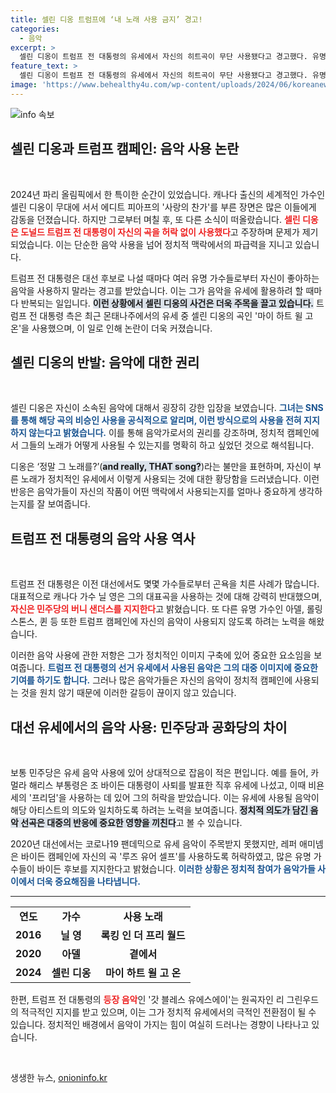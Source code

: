 ```yaml
---
title: 셀린 디옹 트럼프에 ‘내 노래 사용 금지’ 경고!
categories:
  - 음악
excerpt: >
  셀린 디옹이 트럼프 전 대통령의 유세에서 자신의 히트곡이 무단 사용됐다고 경고했다. 유명 가수들이 정치적 사용에 반대하는 가운데, 트럼프의 음악 선택이 또다시 논란을 일으키고 있다. 클릭하고 자세한 내용을 확인해 보세요!
feature_text: >
  셀린 디옹이 트럼프 전 대통령의 유세에서 자신의 히트곡이 무단 사용됐다고 경고했다. 유명 가수들이 정치적 사용에 반대하는 가운데, 트럼프의 음악 선택이 또다시 논란을 일으키고 있다. 클릭하고 자세한 내용을 확인해 보세요!
image: 'https://www.behealthy4u.com/wp-content/uploads/2024/06/koreanews.jpg'
---
```


<p><img src="https://www.behealthy4u.com/wp-content/uploads/2024/06/koreanews.jpg" alt="info 속보" /></p>

<h2 data-ke-size="size26">셀린 디옹과 트럼프 캠페인: 음악 사용 논란</h2>

<p data-ke-size="size16">&nbsp;</p>

<p data-ke-size="size16">2024년 파리 올림픽에서 한 특이한 순간이 있었습니다. 캐나다 출신의 세계적인 가수인 셀린 디옹이 무대에 서서 에디트 피아프의 '사랑의 찬가'를 부른 장면은 많은 이들에게 감동을 던졌습니다. 하지만 그로부터 며칠 후, 또 다른 소식이 떠올랐습니다. <b><span style="color: #ee2323;">셀린 디옹은 도널드 트럼프 전 대통령이 자신의 곡을 허락 없이 사용했다</span></b>고 주장하며 문제가 제기되었습니다. 이는 단순한 음악 사용을 넘어 정치적 맥락에서의 파급력을 지니고 있습니다.</p>

<p data-ke-size="size16">트럼프 전 대통령은 대선 후보로 나설 때마다 여러 유명 가수들로부터 자신이 좋아하는 음악을 사용하지 말라는 경고를 받았습니다. 이는 그가 음악을 유세에 활용하려 할 때마다 반복되는 일입니다. <b><span style="background-color: #21538527;">이런 상황에서 셀린 디옹의 사건은 더욱 주목을 끌고 있습니다.</span></b> 트럼프 전 대통령 측은 최근 몬태나주에서의 유세 중 셀린 디옹의 곡인 '마이 하트 윌 고 온'을 사용했으며, 이 일로 인해 논란이 더욱 커졌습니다. </p>

<h2 data-ke-size="size26">셀린 디옹의 반발: 음악에 대한 권리</h2>

<p data-ke-size="size16">&nbsp;</p>

<p data-ke-size="size16">셀린 디옹은 자신이 소속된 음악에 대해서 굉장히 강한 입장을 보였습니다. <b><span style="color: #1a5490;">그녀는 SNS를 통해 해당 곡의 비승인 사용을 공식적으로 알리며, 이런 방식으로의 사용을 전혀 지지하지 않는다고 밝혔습니다.</span></b> 이를 통해 음악가로서의 권리를 강조하며, 정치적 캠페인에서 그들의 노래가 어떻게 사용될 수 있는지를 명확히 하고 싶었던 것으로 해석됩니다.</p>

<p data-ke-size="size16">디옹은 ‘정말 그 노래를?’(<b><span style="background-color: #21538527;">and really, THAT song?</span></b>)라는 불만을 표현하며, 자신이 부른 노래가 정치적인 유세에서 이렇게 사용되는 것에 대한 황당함을 드러냈습니다. 이런 반응은 음악가들이 자신의 작품이 어떤 맥락에서 사용되는지를 얼마나 중요하게 생각하는지를 잘 보여줍니다.</p>

<h2 data-ke-size="size26">트럼프 전 대통령의 음악 사용 역사</h2>

<p data-ke-size="size16">&nbsp;</p>

<p data-ke-size="size16">트럼프 전 대통령은 이전 대선에서도 몇몇 가수들로부터 곤욕을 치른 사례가 많습니다. 대표적으로 캐나다 가수 닐 영은 그의 대표곡을 사용하는 것에 대해 강력히 반대했으며,<b><span style="color: #ee2323;">자신은 민주당의 버니 샌더스를 지지한다</span></b>고 밝혔습니다. 또 다른 유명 가수인 아델, 롤링스톤스, 퀸 등 또한 트럼프 캠페인에 자신의 음악이 사용되지 않도록 하려는 노력을 해왔습니다.</p>

<p data-ke-size="size16">이러한 음악 사용에 관한 저항은 그가 정치적인 이미지 구축에 있어 중요한 요소임을 보여줍니다. <b><span style="color: #1a5490;">트럼프 전 대통령의 선거 유세에서 사용된 음악은 그의 대중 이미지에 중요한 기여를 하기도 합니다.</span></b> 그러나 많은 음악가들은 자신의 음악이 정치적 캠페인에 사용되는 것을 원치 않기 때문에 이러한 갈등이 끊이지 않고 있습니다.</p>

<h2 data-ke-size="size26">대선 유세에서의 음악 사용: 민주당과 공화당의 차이</h2>

<p data-ke-size="size16">&nbsp;</p>

<p data-ke-size="size16">보통 민주당은 유세 음악 사용에 있어 상대적으로 잡음이 적은 편입니다. 예를 들어, 카멀라 해리스 부통령은 조 바이든 대통령이 사퇴를 발표한 직후 유세에 나섰고, 이때 비욘세의 '프리덤'을 사용하는 데 있어 그의 허락을 받았습니다. 이는 유세에 사용될 음악이 해당 아티스트의 의도와 일치하도록 하려는 노력을 보여줍니다. <b><span style="background-color: #21538527;">정치적 의도가 담긴 음악 선곡은 대중의 반응에 중요한 영향을 끼친다</span></b>고 볼 수 있습니다.</p>

<p data-ke-size="size16">2020년 대선에서는 코로나19 팬데믹으로 유세 음악이 주목받지 못했지만, 레퍼 애미넴은 바이든 캠페인에 자신의 곡 '루즈 유어 셀프'를 사용하도록 허락하였고, 많은 유명 가수들이 바이든 후보를 지지한다고 밝혔습니다. <b><span style="color: #1a5490;">이러한 상황은 정치적 참여가 음악가들 사이에서 더욱 중요해짐을 나타냅니다.</span></b></p>

<hr>

<table style="width: 100%;">
    <tr>
        <td style="text-align: center; height: 17px;"><b>연도</b></td>
        <td style="text-align: center; height: 17px;"><b>가수</b></td>
        <td style="text-align: center; height: 17px;"><b>사용 노래</b></td>
    </tr>
    <tr>
        <td style="text-align: center; height: 17px;"><b>2016</b></td>
        <td style="text-align: center; height: 17px;"><b>닐 영</b></td>
        <td style="text-align: center; height: 17px;"><b>록킹 인 더 프리 월드</b></td>
    </tr>
    <tr>
        <td style="text-align: center; height: 17px;"><b>2020</b></td>
        <td style="text-align: center; height: 17px;"><b>아델</b></td>
        <td style="text-align: center; height: 17px;"><b>곁에서</b></td>
    </tr>
    <tr>
        <td style="text-align: center; height: 17px;"><b>2024</b></td>
        <td style="text-align: center; height: 17px;"><b>셀린 디옹</b></td>
        <td style="text-align: center; height: 17px;"><b>마이 하트 윌 고 온</b></td>
    </tr>
</table>

<p data-ke-size="size16">한편, 트럼프 전 대통령의 <b><span style="color: #ee2323;">등장 음악</span></b>인 '갓 블레스 유에스에이'는 원곡자인 리 그린우드의 적극적인 지지를 받고 있으며, 이는 그가 정치적 유세에서의 극적인 전환점이 될 수 있습니다. 정치적인 배경에서 음악이 가지는 힘이 여실히 드러나는 경향이 나타나고 있습니다.</p>

<p data-ke-size="size16">&nbsp;</p>
생생한 뉴스, <a href="https://onioninfo.kr" rel="dofollow">onioninfo.kr</a>


